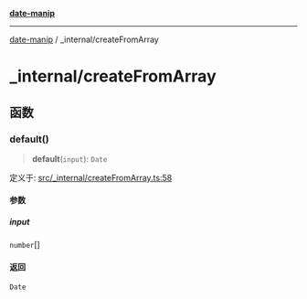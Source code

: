[**date-manip**](../index.md)

***

[date-manip](../modules.md) / \_internal/createFromArray

# \_internal/createFromArray

## 函数

### default()

> **default**(`input`): `Date`

定义于: [src/\_internal/createFromArray.ts:58](https://github.com/fengxinming/date-manip/blob/672f1dce8f57973c145b734bdf778535cf1bb983/src/_internal/createFromArray.ts#L58)

#### 参数

##### input

`number`[]

#### 返回

`Date`

